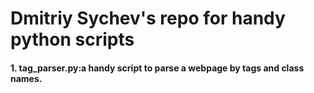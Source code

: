 # Dmitriy Sychev's repo for handy python scripts
#### 1. tag_parser.py:a handy script to parse a webpage by tags and class names.

